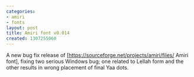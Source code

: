 ```yaml
---
categories:
- amiri
- fonts
layout: post
title: Amiri font v0.014
created: 1307255060
---
```

A new bug fix release of [https://sourceforge.net/projects/amiri/files/ Amiri font], fixing two serious Windows bug; one related to Lellah form and the other results in wrong placement of final Yaa dots.
